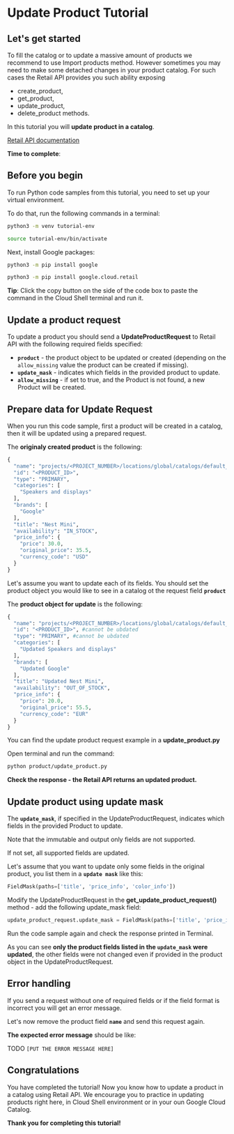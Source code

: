 # **Update Product Tutorial**

## Let's get started

To fill the catalog or to update a massive amount of products we recommend to use Import products method. 
However sometimes you may need to make some detached changes in your product catalog. For such cases the Retail API provides you such ability
exposing 
 - create_product, 
 - get_product, 
 - update_product,
 - delete_product methods.

In this tutorial you will **update product in a catalog**.

[Retail API documentation](https://cloud.google.com/retail/docs/upload-catalog#json-format)

**Time to complete**: 
<walkthrough-tutorial-duration duration="3.0"></walkthrough-tutorial-duration>

## Before you begin

To run Python code samples from this tutorial, you need to set up your virtual environment.

To do that, run the following commands in a terminal:

```bash
python3 -m venv tutorial-env
```

```bash
source tutorial-env/bin/activate
```

Next, install Google packages:

```bash
python3 -m pip install google
```

```bash
python3 -m pip install google.cloud.retail
```

**Tip**: Click the copy button on the side of the code box to paste the command in the Cloud Shell terminal and run it.

## Update a product request

To update a product you should send a **UpdateProductRequest** to Retail API with the following required fields specified:
 - **```product```** - the product object to be updated or created (depending on the  ```allow_missing``` value the product can be created if missing).
 - **```update_mask```** - indicates which fields in the provided product to update.
 - **```allow_missing```** - if set to true, and the Product is not found, a new Product will be created.


## Prepare data for Update Request

When you run this code sample, first a product will be created in a catalog, then it will be updated using a prepared request.

The **originaly created product** is the following:
```py
{
  "name": "projects/<PROJECT_NUMBER>/locations/global/catalogs/default_catalog/branches/0/products/<PRODUCT_ID>",
  "id": "<PRODUCT_ID>",
  "type": "PRIMARY",
  "categories": [
    "Speakers and displays"
  ],
  "brands": [
    "Google"
  ],
  "title": "Nest Mini",
  "availability": "IN_STOCK",
  "price_info": {
    "price": 30.0,
    "original_price": 35.5,
    "currency_code": "USD"
  }
}
```

Let's assume you want to update each of its fields. You should set the product object you would like to see in a catalog ot the request field **```product```**

The **product object for update** is the following:
```py
{
  "name": "projects/<PROJECT_NUMBER>/locations/global/catalogs/default_catalog/branches/0/products/<PRODUCT_ID>", #cannot be ubdated , should point to existent product
  "id": "<PRODUCT_ID>", #cannot be ubdated 
  "type": "PRIMARY", #cannot be ubdated
  "categories": [
    "Updated Speakers and displays"
  ],
  "brands": [
    "Updated Google"
  ], 
  "title": "Updated Nest Mini",
  "availability": "OUT_OF_STOCK",
  "price_info": {
    "price": 20.0,
    "original_price": 55.5,
    "currency_code": "EUR"
  }
}
```

You can find the update product request example in a **update_product.py**

Open terminal and run the command:
```bash
python product/update_product.py
```

**Check the response - the Retail API returns an updated product.**

## Update product using update mask

The **```update_mask```**, if specified in the UpdateProductRequest, indicates which fields in the provided Product to update. 

Note that the immutable and output only fields are not supported.

If not set, all supported fields are updated.

Let's assume that you want to update only some fields in the original product, you list them in a **```update mask```** like this:
```py
FieldMask(paths=['title', 'price_info', 'color_info'])
```

Modify the UpdateProductRequest in the **get_update_product_request()** method - add the following update_mask field:
```py
update_product_request.update_mask = FieldMask(paths=['title', 'price_info', 'color_info'])
```

Run the code sample again and check the response printed in Terminal.

As you can see **only the product fields listed in the  ```update_mask``` were updated**, the other fields were not changed even if provided in the product object in the UpdateProductRequest.

## Error handling

If you send a request without one of required fields or if the field format is incorrect you will get an error message.

Let's now remove the product field **```name```** and send this request again. 

**The expected error message** should be like:

TODO
```[PUT THE ERROR MESSAGE HERE]```

## Congratulations

<walkthrough-conclusion-trophy></walkthrough-conclusion-trophy>

You have completed the tutorial! Now you know how to update a product in a catalog using Retail API.
We encourage you to practice in updating products right here, in Cloud Shell environment or in your oun Google Cloud Catalog.

**Thank you for completing this tutorial!**
